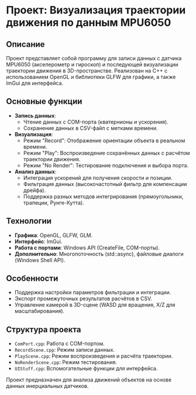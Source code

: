 # Проект: Визуализация траектории движения по данным MPU6050

## Описание
Проект представляет собой программу для записи данных с датчика MPU6050 (акселерометр и гироскоп) и последующей визуализации траектории движения в 3D-пространстве. Реализован на C++ с использованием OpenGL и библиотеки GLFW для графики, а также ImGui для интерфейса.

## Основные функции
- **Запись данных**: 
  - Чтение данных с COM-порта (кватернионы и ускорения).
  - Сохранение данных в CSV-файл с метками времени.
- **Визуализация**:
  - Режим "Record": Отображение ориентации объекта в реальном времени.
  - Режим "Play": Воспроизведение сохранённых данных с расчётом траектории движения.
  - Режим "No Render": Тестирование подключения и выбора порта.
- **Анализ данных**:
  - Интеграция ускорений для получения скорости и позиции.
  - Фильтрация данных (высокочастотный фильтр для компенсации дрейфа).
  - Поддержка разных методов интегрирования (прямоугольники, трапеции, Рунге-Кутта).

## Технологии
- **Графика**: OpenGL, GLFW, GLM.
- **Интерфейс**: ImGui.
- **Работа с портами**: Windows API (CreateFile, COM-порты).
- **Дополнительно**: Многопоточность (std::async), файловые диалоги (Windows Shell API).

## Особенности
- Поддержка настройки параметров фильтрации и интеграции.
- Экспорт промежуточных результатов расчётов в CSV.
- Управление камерой в 3D-сцене (WASD для вращения, X/Z для масштабирования).

## Структура проекта
- `ComPort.cpp`: Работа с COM-портом.
- `RecordScene.cpp`: Режим записи данных.
- `PlayScene.cpp`: Режим воспроизведения и расчёта траектории.
- `NoRenderScene.cpp`: Режим тестирования.
- `UIStuff.cpp`: Вспомогательные функции для интерфейса.

Проект предназначен для анализа движений объектов на основе данных инерциальных датчиков.